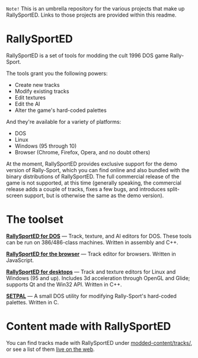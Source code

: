 `Note!` This is an umbrella repository for the various projects that make up RallySportED. Links to those projects are provided within this readme.

# RallySportED
RallySportED is a set of tools for modding the cult 1996 DOS game Rally-Sport.

The tools grant you the following powers:
- Create new tracks
- Modify existing tracks
- Edit textures
- Edit the AI
- Alter the game's hard-coded palettes

And they're available for a variety of platforms:
- DOS
- Linux
- Windows (95 through 10)
- Browser (Chrome, Firefox, Opera, and no doubt others)

At the moment, RallySportED provides exclusive support for the demo version of Rally-Sport, which you can find online and also bundled with the binary distributions of RallySportED. The full commercial release of the game is not supported, at this time (generally speaking, the commercial release adds a couple of tracks, fixes a few bugs, and introduces split-screen support, but is otherwise the same as the demo version).

# The toolset
**[RallySportED for DOS](../../../rallysported-dos)** &mdash; Track, texture, and AI editors for DOS. These tools can be run on 386/486-class machines. Written in assembly and C++.

**[RallySportED for the browser](../../../rallysported-js)** &mdash; Track editor for browsers. Written in JavaScript.

**[RallySportED for desktops](../../../rallysported-diverse)** &mdash; Track and texture editors for Linux and Windows (95 and up). Includes 3d acceleration through OpenGL and Glide; supports Qt and the Win32 API. Written in C++.

**[SETPAL](../../../rallysported-setpal)** &mdash; A small DOS utility for modifying Rally-Sport's hard-coded palettes. Written in C.

# Content made with RallySportED
You can find tracks made with RallySportED under [modded-content/tracks/](modded-content/tracks/), or see a list of them [live on the web](http://www.tarpeeksihyvaesoft.com/rallysported/tracklist/).
